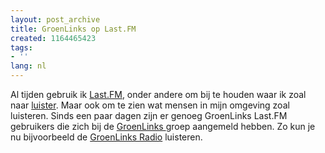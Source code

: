 ```yaml
---
layout: post_archive
title: GroenLinks op Last.FM
created: 1164465423
tags:
- ''
lang: nl
---
```

Al tijden gebruik ik [Last.](http://bler.webschuur.com/last_fm_player)[FM](http://bler.webschuur.com/last_fm_player), onder andere om bij te houden waar ik zoal naar [luister](http://bler.webschuur.com/aggregator/sources/8). Maar ook om te zien wat mensen in mijn omgeving zoal luisteren. Sinds een paar dagen zijn er genoeg GroenLinks Last.FM gebruikers die zich bij de [GroenLinks ](http://www.last.fm/group/GroenLinks)groep aangemeld hebben. Zo kun je nu bijvoorbeeld de [GroenLinks Radio](lastfm://group/GroenLinks) luisteren.
